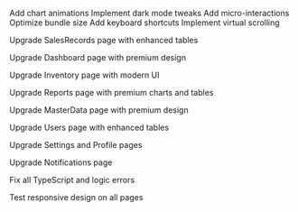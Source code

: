  Add chart animations
 Implement dark mode tweaks
 Add micro-interactions
 Optimize bundle size
 Add keyboard shortcuts
 Implement virtual scrolling

 
Upgrade SalesRecords page with enhanced tables

Upgrade Dashboard page with premium design

Upgrade Inventory page with modern UI

Upgrade Reports page with premium charts and tables

Upgrade MasterData page with premium design

Upgrade Users page with enhanced tables

Upgrade Settings and Profile pages

Upgrade Notifications page

Fix all TypeScript and logic errors

Test responsive design on all pages


